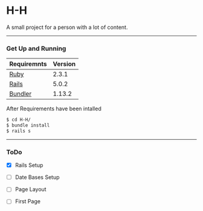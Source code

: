# H-H

A small project for a person with a lot of content.

---
### Get Up and Running

 Requiremnts | Version
 --- | ---
[Ruby](https://www.ruby-lang.org/en/) | 2.3.1 |
[Rails](http://guides.rubyonrails.org/)| 5.0.2 |
[Bundler]() | 1.13.2

After Requirements have been intalled

```sh
$ cd H-H/
$ bundle install
$ rails s
```
---

### ToDo
-[x] Rails Setup
-[ ] Date Bases Setup
-[ ] Page Layout
-[ ] First Page
 
